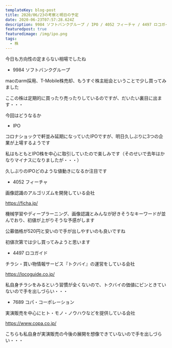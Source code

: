 ```yaml
---
templateKey: blog-post
title: 2020/06/23の考察と明日の予定
date: 2020-06-23T07:57:28.624Z
description: 9984 ソフトバンクグループ / IPO / 4052 フィーチャ / 4497 ロコガイド / 7689 コパ・コーポレーション
featuredpost: true
featuredimage: /img/ipo.png
tags:
  - 株
---
```

今日も方向性の定まらない相場でしたね

* 9984 ソフトバンクグループ

macのarm採用、T-Mobile株売却、もうすぐ株主総会ということで少し買ってみました

ここの株は定期的に買ったり売ったりしているのですが、だいたい裏目に出ます・・・

今回はどうなるか

* IPO

コロナショックで軒並み延期になっていたIPOですが、明日久しぶりに3つの企業が上場するようです

私はもともとIPO株を中心に取引していたので楽しみです（そのせいで去年はかなりマイナスになりましたが・・・）

久しぶりのIPOどのような値動きになるか注目です

* 4052 フィーチャ

画像認識のアルゴリズムを開発している会社

<https://ficha.jp/>

機械学習やディープラーニング、画像認識とみんなが好きそうなキーワードが並んでおり、初値が上がりそうな予感がします

公募価格が520円と安いので手が出しやすいのも良いですね

初値次第では少し買ってみようと思います

* 4497 ロコガイド

チラシ・買い物情報サービス『トクバイ』の運営をしている会社

<https://locoguide.co.jp/>

私自身チラシをみるという習慣が全くないので、トクバイの価値にピンときていないので手を出しづらい・・・

* 7689 コパ・コーポレーション

実演販売を中心にヒト・モノ・ノウハウなどを提供している会社

<https://www.copa.co.jp/>

こちらも私自身が実演販売の今後の展開を想像できていないので手を出しづらい・・・
